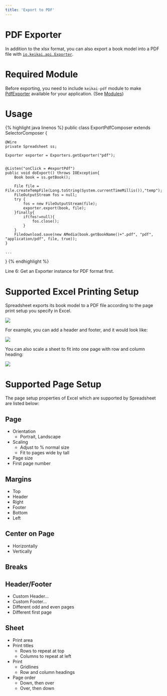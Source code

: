 ```yaml
---
title: 'Export to PDF'
---
```


# PDF Exporter

In addition to the xlsx format, you can also export a book model into a
PDF file with [`io.keikai.api.Exporter`](https://keikai.io/javadoc/latest/io/keikai/api/Exporter.html).

# Required Module
Before exporting, you need to include `keikai-pdf` module to make [PdfExporter](https://keikai.io/javadoc/latest/index.html?io/keikai/model/impl/pdf/PdfExporter.html) available for your application. (See [Modules](/dev-ref/Modules))

# Usage

{% highlight java linenos %}
public class ExportPdfComposer extends SelectorComposer<Component> {

    @Wire
    private Spreadsheet ss;

    Exporter exporter = Exporters.getExporter("pdf");
    
    
    @Listen("onClick = #exportPdf")
    public void doExport() throws IOException{
        Book book = ss.getBook();
        
        File file = File.createTempFile(Long.toString(System.currentTimeMillis()),"temp");
        FileOutputStream fos = null;
        try {
            fos = new FileOutputStream(file);
            exporter.export(book, file);
        }finally{
            if(fos!=null){
                fos.close();
            }
        }
        Filedownload.save(new AMedia(book.getBookName()+".pdf", "pdf", "application/pdf", file, true));
    }

    ...
}
{% endhighlight %}

Line 6: Get an Exporter instance for PDF format first.

<!-- 

# Export Server Setup

The default chart engine is ZK Charts. With this engine, 
exporting spreadsheets that include charts to PDF needs extra
export server chart data rendering at the server side. The easiest way
is to adopt Highcharts official solution which is based on PhantomJS, a
headless Webkit browser.

1.  download and install PhantomJS [here](http://phantomjs.org/download.html).
    
2.  download Highcharts project [here](http://www.highcharts.com/download)
    1.  in this project, go to exporting-server -\> phantomjs
3.  start export server by commanding "phantomjs highcharts-convert.js
    -host 127.0.0.1 -port 3003"
    1.  you should move the PhantomJS executable file into this folder
        1.  On Windows, the full name is phantomjs.exe
        2.  On Mac or Linux, the full name is phantomjs
    2.  you can customize host and port respectively by parameter -host
        and -port
4.  add properties into zk.xml
    1.  there are three library properties to be used

**Library properties about export server**

This is the location to export server. When it doesn't find this
definition, JFreechart will be used to generate chart graphs. (Required)

{% highlight java linenos %}

<library-property>
    <name>io.keikai.chart.render.server.url</name>
    <value>http://127.0.0.1:3003</value>
</library-property>
{% endhighlight %}

Scale is a zoom factor that affects pixel density relative to the
original, for example, 2 means double the resolution of the original.
(Optional)

{% highlight java linenos %}

<library-property>
    <name>io.keikai.chart.render.server.scale</name>
    <value>1</value>
</library-property>
{% endhighlight %}

Default timeout is 10000 milliseconds (10 seconds) for waiting response
from export server. (Optional)

{% highlight java linenos %}
<library-property>
    <name>io.keikai.chart.render.server.timeout</name>
    <value>10000</value>
</library-property>
{% endhighlight %}

After restarting server, ZK Charts will be shown when exporting PDF.
 -->
 
# Supported Excel Printing Setup


Spreadsheet exports its book model to a PDF file according to the page
print setup you specify in Excel.

![]({{site.devref_image_folder}}/ExcelPageSetup.png)

For example, you can add a header and footer, and it would look like:

![]({{site.devref_image_folder}}/PdfExporting-HeaderFooter.png)

You can also scale a sheet to fit into one page with row and column
heading: 

![]({{site.devref_image_folder}}/PdfExporting-FitOnePage.png)

# Supported Page Setup

The page setup properties of Excel which are supported by Spreadsheet are listed below:

## Page

- Orientation
    - Portrait, Landscape
- Scaling
    - Adjust to % normal size
    - Fit to pages wide by tall
- Page size
- First page number

## Margins

- Top
- Header
- Right
- Footer
- Bottom
- Left

## Center on Page

- Horizontally
- Vertically

## Breaks

## Header/Footer

- Custom Header...
- Custom Footer...
- Different odd and even pages
- Different first page

## Sheet

- Print area
- Print titles
    - Rows to repeat at top
    - Columns to repeat at left
- Print
    - Gridlines
    - Row and column headings
- Page order
    - Down, then over
    - Over, then down
